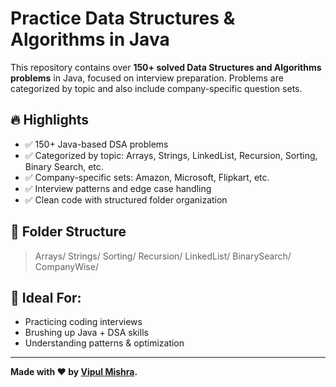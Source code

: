 # Practice Data Structures & Algorithms in Java

This repository contains over **150+ solved Data Structures and Algorithms problems** in Java, focused on interview preparation. Problems are categorized by topic and also include company-specific question sets.

## 🔥 Highlights
- ✅ 150+ Java-based DSA problems
- ✅ Categorized by topic: Arrays, Strings, LinkedList, Recursion, Sorting, Binary Search, etc.
- ✅ Company-specific sets: Amazon, Microsoft, Flipkart, etc.
- ✅ Interview patterns and edge case handling
- ✅ Clean code with structured folder organization

## 📁 Folder Structure
>Arrays/
>Strings/
>Sorting/
>Recursion/
>LinkedList/
>BinarySearch/
>CompanyWise/

## 🧠 Ideal For:
- Practicing coding interviews
- Brushing up Java + DSA skills
- Understanding patterns & optimization

---

**Made with ❤️ by [Vipul Mishra](https://www.linkedin.com/in/vipl).**

